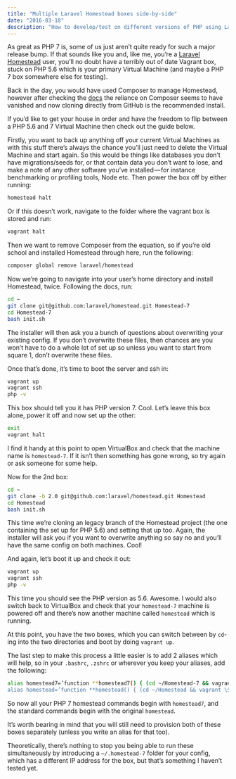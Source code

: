 ```yaml
---
title: "Multiple Laravel Homestead boxes side-by-side"
date: "2016-03-18"
description: "How to develop/test on different versions of PHP using Laravel's Homestead"
---
```


As great as PHP 7 is, some of us just aren’t quite ready for such a major release bump. If that sounds like you and, like me, you’re a [Laravel Homestead](https://github.com/laravel/homestead) user, you’ll no doubt have a terribly out of date Vagrant box, stuck on PHP 5.6 which is your primary Virtual Machine (and maybe a PHP 7 box somewhere else for testing).

Back in the day, you would have used Composer to manage Homestead, however after checking the [docs](https://laravel.com/docs/5.2/homestead#installation-and-setup) the reliance on Composer seems to have vanished and now cloning directly from GitHub is the recommended install.

If you’d like to get your house in order and have the freedom to flip between a PHP 5.6 and 7 Virtual Machine then check out the guide below.

Firstly, you want to back up anything off your current Virtual Machines as with this stuff there’s always the chance you’ll just need to delete the Virtual Machine and start again. So this would be things like databases you don’t have migrations/seeds for, or that contain data you don’t want to lose, and make a note of any other software you’ve installed — for instance benchmarking or profiling tools, Node etc. Then power the box off by either running:

```bash
homestead halt
```

Or if this doesn’t work, navigate to the folder where the vagrant box is stored and run:

```bash
vagrant halt
```

Then we want to remove Composer from the equation, so if you’re old school and installed Homestead through here, run the following:

```bash
composer global remove laravel/homestead
```

Now we’re going to navigate into your user’s home directory and install Homestead, twice. Following the docs, run:

```bash
cd ~
git clone git@github.com:laravel/homestead.git Homestead-7
cd Homestead-7
bash init.sh
```

The installer will then ask you a bunch of questions about overwriting your existing config. If you don’t overwrite these files, then chances are you won’t have to do a whole lot of set up so unless you want to start from square 1, don’t overwrite these files.

Once that’s done, it’s time to boot the server and ssh in:

```bash
vagrant up
vagrant ssh
php -v
```

This box should tell you it has PHP version 7. Cool. Let’s leave this box alone, power it off and now set up the other:

```bash
exit
vagrant halt
```

I find it handy at this point to open VirtualBox and check that the machine name is `homestead-7`. If it isn’t then something has gone wrong, so try again or ask someone for some help.

Now for the 2nd box:

```bash
cd ~
git clone -b 2.0 git@github.com:laravel/homestead.git Homestead
cd Homestead
bash init.sh
```

This time we’re cloning an legacy branch of the Homestead project (the one containing the set up for PHP 5.6) and setting that up too. Again, the installer will ask you if you want to overwrite anything so say no and you’ll have the same config on both machines. Cool!

And again, let’s boot it up and check it out:

```bash
vagrant up
vagrant ssh
php -v
```

This time you should see the PHP version as 5.6. Awesome. I would also switch back to VirtualBox and check that your `homestead-7` machine is powered off and there’s now another machine called `homestead` which is running.

At this point, you have the two boxes, which you can switch between by `cd`-ing into the two directories and boot by doing `vagrant up`.

The last step to make this process a little easier is to add 2 aliases which will help, so in your `.bashrc`, `.zshrc` or wherever you keep your aliases, add the following:

```bash
alias homestead7=’function **homestead7() { (cd ~/Homestead-7 && vagrant \$\*); unset -f **homestead7; }; **homestead7'
alias homestead=’function **homestead() { (cd ~/Homestead && vagrant \$\*); unset -f **homestead; }; **homestead’
```

So now all your PHP 7 homestead commands begin with `homestead7`, and the standard commands begin with the original `homestead`.

It’s worth bearing in mind that you will still need to provision both of these boxes separately (unless you write an alias for that too).

Theoretically, there’s nothing to stop you being able to run these simultaneously by introducing a `~/.homestead-7` folder for your config, which has a different IP address for the box, but that’s something I haven’t tested yet.
